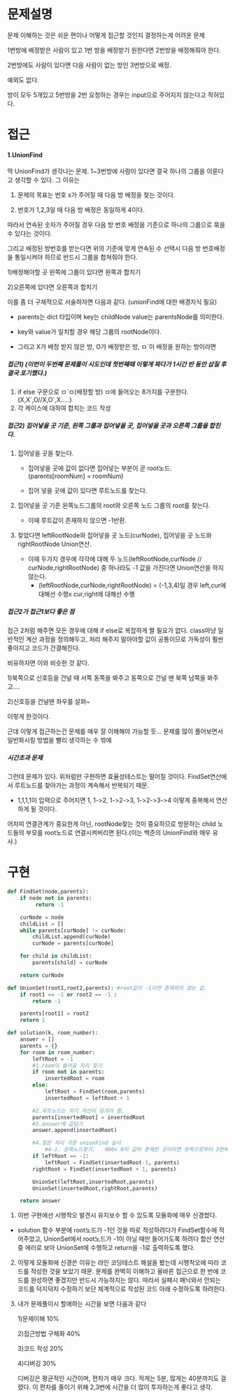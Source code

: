 # 문제설명

문제 이해하는 것은 쉬운 편이나 어떻게 접근할 것인지 결정하는게 어려운 문제

1번방에 배정받은 사람이 있고 1번 방을 배정받기 원한다면 2번방을 배정해줘야 한다.

2번방에도 사람이 있다면 다음 사람이 없는 방인 3번방으로 배정.

예외도 없다.

방이 모두 5개있고 5번방을 2번 요청하는 경우는 input으로 주어지지 않는다고 적혀있다.



# 접근

#### 1.UnionFind

딱 UnionFind가 생각나는 문제. 1~3번방에 사람이 있다면 결국 하나의 그룹을 이룬다고 생각할 수 있다. 그 이유는

1) 문제의 목표는 번호 x가 주어질 때 다음 방 배정을 찾는 것이다.

2) 번호가 1,2,3일 때 다음 방 배정은 동일하게 4이다.

따라서 연속된 숫자가 주어질 경우 다음 방 번호 배정을 기준으로 하나의 그룹으로 묶을 수 있다는 것이다.

그리고 배정된 방번호를 받는다면 위의 기준에 맞게 연속된 수 선택시 다음 방 번호배정을 통일시켜야 하므로 반드시 그룹을 합쳐줘야 한다. 

1)배정해야할 곳 왼쪽에 그룹이 있다면 왼쪽과 합치기

2)오른쪽에 있다면 오른쪽과 합치기



이를 좀 더 구체적으로 서술하자면 다음과 같다. (unionFind에 대한 배경지식 필요)

* parents는 dict 타입이며 key는 childNode value는 parentsNode를 의미한다.

* key와 value가 일치할 경우 해당 그룹의 rootNode이다.

* 그리고 X가 배정 받지 않은 방, O가 배정받은 방, ㅁ`이 배정을 원하는 방이라면

##### 접근1) *(이번이 두번째 문제풀이 시도인데  첫번째때 이렇게 짜다가 1시간 반 동안 삽질 후결국 포기했다.)*

1. if else 구문으로 ㅁ\`ㅁ(배정할 방) ㅁ에 들어오는 8가지를 구분한다.  (X,X\`,O//X,O`,X.....)
2. 각 케이스에 대하여 합치는 코드 작성

##### 접근2)   집어넣을 곳 기준, 왼쪽 그룹과 집어넣을 곳, 집어넣을 곳과 오른쪽 그룹을 합친다.

1. 집어넣을 곳을 찾는다.

   * 집어넣을 곳에 값이 없다면 집어넣는 부분이 곧 root노드. (parents[roomNum] = roomNum)

   * 집어 넣을 곳에 값이 있다면 루트노드를 찾는다.

2. 집어넣을 곳 기준 왼쪽노드그룹의 root와 오른쪽 노드 그룹의 root를 찾는다.

   * 이때 루트값이 존재하지 않으면 -1반환.

3. 찾았다면 leftRootNode와 집어넣을 곳 노드(curNode), 집어넣을 곳 노드와 rightRootNode Union연산.
   * 이때 두가지 경우에 각각에 대해 두 노드(leftRootNode,curNode // curNode,rightRootNode) 중 하나라도 -1 값을 가진다면 Union연산을 하지 않는다.
     * (leftRootNode,curNode,rightRootNode) = (-1,3,4)일 경우 left,cur에대해선 수행x cur,right에 대해선 수행



##### 접근2가 접근1보다 좋은 점

접근 2처럼 해주면 모든 경우에 대해 if else로 복잡하게 짤 필요가 없다. class마냥 일반적인 계산 과정을 정의해두고, 처리 해주지 말아야할 값이 공통이므로 가독성이 훨씬 좋아지고 코드가 간결해진다.

비유하자면 이와 비슷한 것 같다.

1)북쪽으로 신호등을 건널 때 서쪽 동쪽을 봐주고 동쪽으로 건널 땐 북쪽 남쪽을 봐주고....

2)신호등을 건널땐 좌우를 살펴~

이렇게 한것이다.

근데 이렇게 접근하는건 문제를 매우 잘 이해해야 가능할 듯... 문제를 많이 풀어보면서 일반화시킬 방법을 빨리 생각하는 수 밖에



##### 시간초과 문제

그런데 문제가 있다. 위처럼만 구현하면 효율성테스트는 떨어질 것이다. FindSet연산에서 루트노드를 찾아가는 과정이 계속해서 반복되기 때문. 

* 1,1,1,1이 입력으로 주어지면 1, 1->2, 1->2->3, 1->2->3->4 이렇게 중복해서 연산하게 될 것이다.

어차피 연결관계가 중요한게 아닌, rootNode찾는 것이 중요하므로 방문하는 child 노드들의 부모를 root노드로 연결시켜버리면 된다.(이는 백준의 UnionFind와 매우 유사.)



# 구현

```python
def FindSet(node,parents):
    if node not in parents:
         return -1

    curNode = node
    childList = []
    while parents[curNode] != curNode:
        childList.append(curNode)
        curNode = parents[curNode]

    for child in childList:
        parents[child] = curNode

    return curNode

def UnionSet(root1,root2,parents): #root값이 -1이면 존재하지 않는 값.
    if root1 == -1 or root2 == -1 :
        return -1

    parents[root1] = root2
    return 1

def solution(k, room_number):
    answer = []
    parents = {}
    for room in room_number:
        leftRoot = -1
        #1.room이 들어갈 자리 찾기
        if room not in parents:
            insertedRoot = room
        else:
            leftRoot = FindSet(room,parents)
            insertedRoot = leftRoot + 1

        #2.루트노드는 자기 자신이 담겨야 함.
        parents[insertedRoot] = insertedRoot
        #3.answer에 값담기
        answer.append(insertedRoot)

        #4.찾은 자리 기준 unionFind 실시
            #4-1. 왼쪽노드찾기.   000x 0이 값이 존재한 곳이라면 왼쪽으로부터 3번째 0위치가 값넣는 x기준 왼쪽.
        if leftRoot == -1:
            leftRoot = FindSet(insertedRoot-1, parents)
        rightRoot = FindSet(insertedRoot + 1, parents)

        UnionSet(leftRoot,insertedRoot,parents)
        UnionSet(insertedRoot,rightRoot,parents)

    return answer
```



1. 이번 구현에선 시행착오 발견시 유지보수 할 수 있도록 모듈화에 매우 신경썼다. 

* solution 함수 부분에 root노드가 -1인 것을 따로 작성하려다가 FindSet함수에 적어주었고,  UnionSet에서 root노드가 -1이 아닐 때만 들어가도록 하려다 합산 연산 중 에러로 보아 UnionSet에 수행하고 return을 -1로 출력하도록 했다.

2. 이렇게 모듈화에 신경쓴 이유는 라인 코딩테스트 해설을 봤는데 시행착오에 따라 코드를 작성한 것을 보았기 때문. 문제를 완벽히 이해하고 올바른 접근으로 한 번에 코드를 완성하면 좋겠지만 반드시 가능하지는 않다. 따라서 실패시 패닉와서 안되는 코드를 덕지덕지 수정하기 보단 체계적으로 작성된 코드 아래 수정하도록 하려한다.

3. 내가 문제풀이시 할애하는 시간을 보면 다음과 같다

   1)문제이해 10%

   2)접근방법 구체화 40%

   3)코드 작성 20%

   4)디버깅 30%

   디버깅은 평균적인 시간이며, 편차가 매우 크다. 적게는 5분, 많게는 40분까지도 걸렸다. 이 편차를 줄이기 위해 2,3번에 시간을 더 많이 투자하는게 좋다고 생각.

